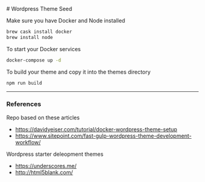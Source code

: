 # Wordpress Theme Seed

Make sure you have Docker and Node installed

```sh
brew cask install docker
brew install node
```

To start your Docker services

```sh
docker-compose up -d
```

To build your theme and copy it into the themes directory

```sh
npm run build
```

---

### References

Repo based on these articles

- https://davidyeiser.com/tutorial/docker-wordpress-theme-setup
- https://www.sitepoint.com/fast-gulp-wordpress-theme-development-workflow/

Wordpress starter deleopment themes

- https://underscores.me/
- http://html5blank.com/
